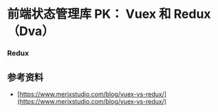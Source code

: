 # 前端状态管理库 PK： Vuex 和 Redux（Dva） 

### Redux

## 参考资料

- [https://www.merixstudio.com/blog/vuex-vs-redux/](https://www.merixstudio.com/blog/vuex-vs-redux/)

